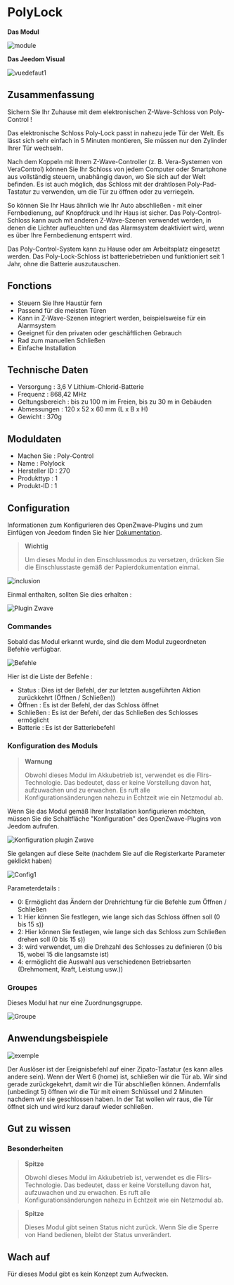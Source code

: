 # PolyLock

**Das Modul**

![module](images/polycontrol.polylock/module.jpg)

**Das Jeedom Visual**

![vuedefaut1](images/polycontrol.polylock/vuedefaut1.jpg)

## Zusammenfassung

Sichern Sie Ihr Zuhause mit dem elektronischen Z-Wave-Schloss von Poly-Control !

Das elektronische Schloss Poly-Lock passt in nahezu jede Tür der Welt. Es lässt sich sehr einfach in 5 Minuten montieren, Sie müssen nur den Zylinder Ihrer Tür wechseln.

Nach dem Koppeln mit Ihrem Z-Wave-Controller (z. B. Vera-Systemen von VeraControl) können Sie Ihr Schloss von jedem Computer oder Smartphone aus vollständig steuern, unabhängig davon, wo Sie sich auf der Welt befinden. Es ist auch möglich, das Schloss mit der drahtlosen Poly-Pad-Tastatur zu verwenden, um die Tür zu öffnen oder zu verriegeln.

So können Sie Ihr Haus ähnlich wie Ihr Auto abschließen - mit einer Fernbedienung, auf Knopfdruck und Ihr Haus ist sicher. Das Poly-Control-Schloss kann auch mit anderen Z-Wave-Szenen verwendet werden, in denen die Lichter aufleuchten und das Alarmsystem deaktiviert wird, wenn es über Ihre Fernbedienung entsperrt wird.

Das Poly-Control-System kann zu Hause oder am Arbeitsplatz eingesetzt werden. Das Poly-Lock-Schloss ist batteriebetrieben und funktioniert seit 1 Jahr, ohne die Batterie auszutauschen.

## Fonctions

-   Steuern Sie Ihre Haustür fern
-   Passend für die meisten Türen
-   Kann in Z-Wave-Szenen integriert werden, beispielsweise für ein Alarmsystem
-   Geeignet für den privaten oder geschäftlichen Gebrauch
-   Rad zum manuellen Schließen
-   Einfache Installation

## Technische Daten

-   Versorgung : 3,6 V Lithium-Chlorid-Batterie
-   Frequenz : 868,42 MHz
-   Geltungsbereich : bis zu 100 m im Freien, bis zu 30 m in Gebäuden
-   Abmessungen : 120 x 52 x 60 mm (L x B x H)
-   Gewicht : 370g

## Moduldaten

-   Machen Sie : Poly-Control
-   Name : Polylock
-   Hersteller ID : 270
-   Produkttyp : 1
-   Produkt-ID : 1

## Configuration

Informationen zum Konfigurieren des OpenZwave-Plugins und zum Einfügen von Jeedom finden Sie hier [Dokumentation](https://doc.jeedom.com/de_DE/plugins/automation%20protocol/openzwave/).

> **Wichtig**
>
> Um dieses Modul in den Einschlussmodus zu versetzen, drücken Sie die Einschlusstaste gemäß der Papierdokumentation einmal.

![inclusion](images/polycontrol.polylock/inclusion.jpg)

Einmal enthalten, sollten Sie dies erhalten :

![Plugin Zwave](images/polycontrol.polylock/information.jpg)

### Commandes

Sobald das Modul erkannt wurde, sind die dem Modul zugeordneten Befehle verfügbar.

![Befehle](images/polycontrol.polylock/commandes.jpg)

Hier ist die Liste der Befehle :

-   Status : Dies ist der Befehl, der zur letzten ausgeführten Aktion zurückkehrt (Öffnen / Schließen))
-   Öffnen : Es ist der Befehl, der das Schloss öffnet
-   Schließen : Es ist der Befehl, der das Schließen des Schlosses ermöglicht
-   Batterie : Es ist der Batteriebefehl

### Konfiguration des Moduls

> **Warnung**
>
> Obwohl dieses Modul im Akkubetrieb ist, verwendet es die Flirs-Technologie. Das bedeutet, dass er keine Vorstellung davon hat, aufzuwachen und zu erwachen. Es ruft alle Konfigurationsänderungen nahezu in Echtzeit wie ein Netzmodul ab.

Wenn Sie das Modul gemäß Ihrer Installation konfigurieren möchten, müssen Sie die Schaltfläche "Konfiguration" des OpenZwave-Plugins von Jeedom aufrufen.

![Konfiguration plugin Zwave](images/plugin/bouton_configuration.jpg)

Sie gelangen auf diese Seite (nachdem Sie auf die Registerkarte Parameter geklickt haben)

![Config1](images/polycontrol.polylock/config1.jpg)

Parameterdetails :

-   0: Ermöglicht das Ändern der Drehrichtung für die Befehle zum Öffnen / Schließen
-   1: Hier können Sie festlegen, wie lange sich das Schloss öffnen soll (0 bis 15 s))
-   2: Hier können Sie festlegen, wie lange sich das Schloss zum Schließen drehen soll (0 bis 15 s))
-   3: wird verwendet, um die Drehzahl des Schlosses zu definieren (0 bis 15, wobei 15 die langsamste ist)
-   4: ermöglicht die Auswahl aus verschiedenen Betriebsarten (Drehmoment, Kraft, Leistung usw.))

### Groupes

Dieses Modul hat nur eine Zuordnungsgruppe.

![Groupe](images/polycontrol.polylock/groupe.jpg)

## Anwendungsbeispiele

![exemple](images/polycontrol.polylock/exemple.jpg)

Der Auslöser ist der Ereignisbefehl auf einer Zipato-Tastatur (es kann alles andere sein). Wenn der Wert 6 (home) ist, schließen wir die Tür ab. Wir sind gerade zurückgekehrt, damit wir die Tür abschließen können. Andernfalls (unbedingt 5) öffnen wir die Tür mit einem Schlüssel und 2 Minuten nachdem wir sie geschlossen haben. In der Tat wollen wir raus, die Tür öffnet sich und wird kurz darauf wieder schließen.

## Gut zu wissen

### Besonderheiten

> **Spitze**
>
> Obwohl dieses Modul im Akkubetrieb ist, verwendet es die Flirs-Technologie. Das bedeutet, dass er keine Vorstellung davon hat, aufzuwachen und zu erwachen. Es ruft alle Konfigurationsänderungen nahezu in Echtzeit wie ein Netzmodul ab.

> **Spitze**
>
> Dieses Modul gibt seinen Status nicht zurück. Wenn Sie die Sperre von Hand bedienen, bleibt der Status unverändert.

## Wach auf

Für dieses Modul gibt es kein Konzept zum Aufwecken.
